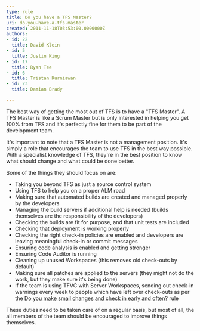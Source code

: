 ```yaml
---
type: rule
title: Do you have a TFS Master?
uri: do-you-have-a-tfs-master
created: 2011-11-18T03:53:00.0000000Z
authors:
- id: 22
  title: David Klein
- id: 5
  title: Justin King
- id: 17
  title: Ryan Tee
- id: 6
  title: Tristan Kurniawan
- id: 23
  title: Damian Brady

---
```


 
​The best way of getting the most out of TFS is to have a "TFS Master". A TFS Master is like a Scrum Master but is only interested in helping you get 100% from TFS and it's perfectly fine for them to be part of the development team.

It's important to note that a TFS Master is not a management position. It's simply a role that encourages the team to use TFS in the best way possible. With a specialist knowledge of TFS, they're in the best position to know what should change and what could be done better.

Some of the things they should focus on are:

- ​Taking you beyond TFS as just a source control system
- Using TFS to help you on a proper ALM road
- Making sure that automated builds are created and managed properly by the developers
- Managing the build servers if additional help is needed (builds themselves are the responsibility of the developers)
- Checking the builds are fit for purpose, and that unit tests are included
- Checking that deployment is working properly
- Checking the right check-in policies are enabled and developers are leaving meaningful check-in or commit messages
- Ensuring code analysis is enabled and getting stronger
- Ensuring Code Auditor is running
- Cleaning up unused Workspaces (this removes old check-outs by default)
- Making sure all patches are applied to the servers (they might not do the work, but they make sure it's being done)
- If the team is using TFVC with Server Workspaces, sending out check-in warnings every week to people which have left over check-outs as per the [Do you make small changes and check in early and often?](http&#58;//www.ssw.com.au/ssw/Standards/Rules/RulesToBetterSourceControlwithTFS.aspx#CheckinRegularly "Do you make small changes and check in early and often") rule


These duties need to be taken care of on a regular basis, but most of all, the all members of the team should be encouraged to improve things themselves.
 
